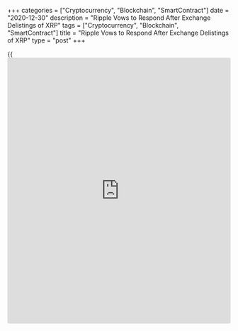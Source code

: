 +++
categories = ["Cryptocurrency", "Blockchain", "SmartContract"]
date = "2020-12-30"
description = "Ripple Vows to Respond After Exchange Delistings of XRP"
tags = ["Cryptocurrency", "Blockchain", "SmartContract"]
title = "Ripple Vows to Respond After Exchange Delistings of XRP"
type = "post"
+++

{{<iframe id="large-banner" src="https://www.bounty.group/#slide=19.0" width="100%" height="600" scrolling="no" style="border: 0px solid rgb(216, 221, 230); border-radius: 3px;">}}

With XRP plunging in value following a wave of exchange delistings and
trading suspensions, Ripple Labs issued a statement Tuesday vowing to
respond to the United States Securities and Exchange Commission’s
allegations against the company.

![Ripple Vows to Respond to SEC ‘Attack’ Amid Exchange Delistings of
XRP][1]

The statement opens with the following message: “The public and press
have only heard the story from the SEC’s side, and we’ll be filing our
response in a few weeks to address these unproven allegations against
Ripple.”

The statement claims that the SEC is using Ripple to bring down the
entire cryptocurrency industry in the United States and that, for years,
the company has sought regulatory clarity on digital assets to no avail.
Some observers believe Coinbase’s decision to suspend XRP in January
could be the death knell for the digital asset as Ripple embarks on
multi-year litigation with the SEC. Coinbase announced its plans to
suspend XRP trading on Monday – a move that was hardly surprising given
the exchange’s IPO aspirations.

XRP has been in freefall ever since the SEC filed a lawsuit against
Ripple for allegedly violating securities laws. This prompted several
exchanges to delist XRP to avoid regulatory backlash. Ripple says the
lawsuit “has already affected countless innocent XRP retail holders with
no connection to Ripple.”

In the meantime, Ripple will continue to operate and support all its
products outside the U.S. The statement explained: “The majority of our
customers aren’t in the U.S. and overall XRP volume is largely traded
outside of the U.S. There are clear rules of the road for using XRP in
the UK, Japan, Switzerland and Singapore, for example.”

As Cointelegraph previously reported, Ripple CEO Brad Garlinghouse
believes his company will still succeed regardless of how the SEC
chooses to classify XRP. That’s because more than 90% of RippleNet users
are outside the country.

Few within the crypto industry have defended Ripple against the SEC’s
allegations. Coin Center, a D.C.-based think tank and champion for
cryptocurrency adoption, says it isn’t prepared to argue that XRP is not
a security.

_Source:[FXPro][2]_

   1. /files/downloads/f/6/e/f6e7d175e775d555ceab904ac1800d9c_359b77a22cc35e2ae333589eea2f2884.png
   2. /geturl/index/fad7e1edeca36262d7ef81e1be431666e30a434c/
